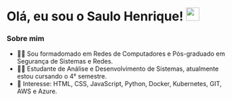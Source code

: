 # Olá, eu sou o Saulo Henrique! <img src="https://raw.githubusercontent.com/iampavangandhi/iampavangandhi/master/gifs/Hi.gif" width="30px"></h2>

### Sobre mim

- 👨‍💻 Sou formadomado em Redes de Computadores e Pós-graduado em Segurança de Sistemas e Redes.
- 👨‍🎓 Estudante de Análise e Desenvolvimento de Sistemas, atualmente estou cursando o 4° semestre.
- 🎯 Interesse: HTML, CSS, JavaScript, Python, Docker, Kubernetes, GIT, AWS e Azure.

